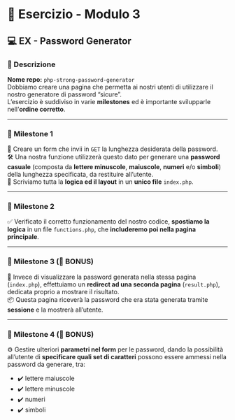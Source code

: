 # 🔐 Esercizio - Modulo 3

## 💻 EX - Password Generator

### 📝 Descrizione

**Nome repo:** `php-strong-password-generator`  
Dobbiamo creare una pagina che permetta ai nostri utenti di utilizzare il nostro generatore di password “sicure”.  
L’esercizio è suddiviso in varie **milestones** ed è importante svilupparle nell’**ordine corretto**.

---

### 🥇 Milestone 1

🧾 Creare un form che invii in `GET` la lunghezza desiderata della password.  
🛠️ Una nostra funzione utilizzerà questo dato per generare una **password casuale** (composta da **lettere minuscole**, **maiuscole**, **numeri** e/o **simboli**) della lunghezza specificata, da restituire all’utente.  
📄 Scriviamo tutta la **logica ed il layout** in un **unico file** `index.php`.

---

### 🥈 Milestone 2

✅ Verificato il corretto funzionamento del nostro codice, **spostiamo la logica** in un file `functions.php`, che **includeremo poi nella pagina principale**.

---

### 🥉 Milestone 3 (🎁 BONUS)

🔁 Invece di visualizzare la password generata nella stessa pagina (`index.php`), effettuiamo un **redirect ad una seconda pagina** (`result.php`), dedicata proprio a mostrare il risultato.  
📦 Questa pagina riceverà la password che era stata generata tramite **sessione** e la mostrerà all’utente.

---

### 🏅 Milestone 4 (🎁 BONUS)

⚙️ Gestire ulteriori **parametri nel form** per le password, dando la possibilità all’utente di **specificare quali set di caratteri** possono essere ammessi nella password da generare, tra:

-   ✔️ lettere maiuscole
-   ✔️ lettere minuscole
-   ✔️ numeri
-   ✔️ simboli
